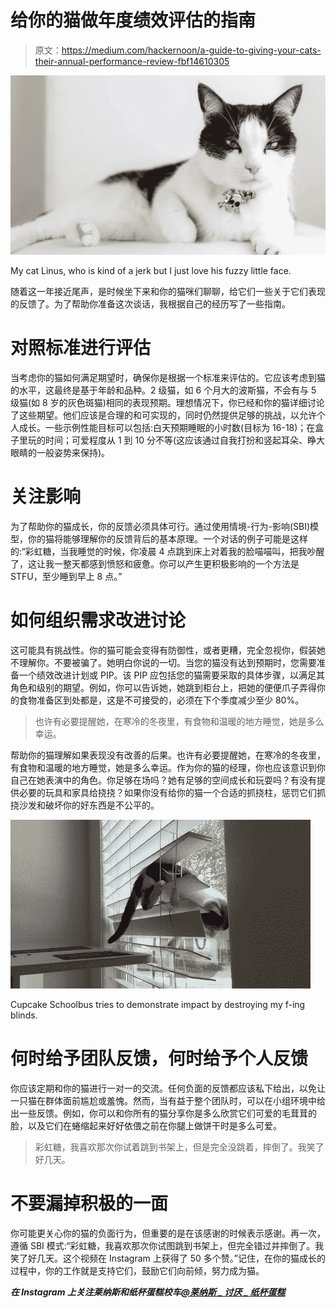 # 给你的猫做年度绩效评估的指南

> 原文：<https://medium.com/hackernoon/a-guide-to-giving-your-cats-their-annual-performance-review-fbf14610305>

![](img/30e3abf53a7513e8d1bf6b505970dd89.png)

My cat Linus, who is kind of a jerk but I just love his fuzzy little face.

随着这一年接近尾声，是时候坐下来和你的猫咪们聊聊，给它们一些关于它们表现的反馈了。为了帮助你准备这次谈话，我根据自己的经历写了一些指南。

# 对照标准进行评估

当考虑你的猫如何满足期望时，确保你是根据一个标准来评估的。它应该考虑到猫的水平，这最终是基于年龄和品种。2 级猫，如 6 个月大的波斯猫，不会有与 5 级猫(如 8 岁的灰色斑猫)相同的表现预期。理想情况下，你已经和你的猫详细讨论了这些期望。他们应该是合理的和可实现的，同时仍然提供足够的挑战，以允许个人成长。一些示例性能目标可以包括:白天预期睡眠的小时数(目标为 16-18)；在盒子里玩的时间；可爱程度从 1 到 10 分不等(这应该通过自我打扮和竖起耳朵、睁大眼睛的一般姿势来保持)。

# 关注影响

为了帮助你的猫成长，你的反馈必须具体可行。通过使用情境-行为-影响(SBI)模型，你的猫将能够理解你的反馈背后的基本原理。一个对话的例子可能是这样的:“彩虹糖，当我睡觉的时候，你凌晨 4 点跳到床上对着我的脸喵喵叫，把我吵醒了，这让我一整天都感到愤怒和疲惫。你可以产生更积极影响的一个方法是 STFU，至少睡到早上 8 点。”

# 如何组织需求改进讨论

这可能具有挑战性。你的猫可能会变得有防御性，或者更糟，完全忽视你，假装她不理解你。不要被骗了。她明白你说的一切。当您的猫没有达到预期时，您需要准备一个绩效改进计划或 PIP。该 PIP 应包括您的猫需要采取的具体步骤，以满足其角色和级别的期望。例如，你可以告诉她，她跳到柜台上，把她的便便爪子弄得你的食物准备区到处都是，这是不可接受的，必须在下个季度减少至少 80%。

> 也许有必要提醒她，在寒冷的冬夜里，有食物和温暖的地方睡觉，她是多么幸运。

帮助你的猫理解如果表现没有改善的后果。也许有必要提醒她，在寒冷的冬夜里，有食物和温暖的地方睡觉，她是多么幸运。作为你的猫的经理，你也应该意识到你自己在她表演中的角色。你足够在场吗？她有足够的空间成长和玩耍吗？有没有提供必要的玩具和家具给挠挠？如果你没有给你的猫一个合适的抓挠柱，惩罚它们抓挠沙发和破坏你的好东西是不公平的。

![](img/f3907179bae1ae9dd8aa64acfa6d876e.png)

Cupcake Schoolbus tries to demonstrate impact by destroying my f-ing blinds.

# 何时给予团队反馈，何时给予个人反馈

你应该定期和你的猫进行一对一的交流。任何负面的反馈都应该私下给出，以免让一只猫在群体面前尴尬或羞愧。然而，当有益于整个团队时，可以在小组环境中给出一些反馈。例如，你可以和你所有的猫分享你是多么欣赏它们可爱的毛茸茸的脸，以及它们在蜷缩起来好好依偎之前在你腿上做饼干时是多么可爱。

> 彩虹糖，我喜欢那次你试着跳到书架上，但是完全没跳着，摔倒了。我笑了好几天。

# 不要漏掉积极的一面

你可能更关心你的猫的负面行为，但重要的是在该感谢的时候表示感谢。再一次，遵循 SBI 模式:“彩虹糖，我喜欢那次你试图跳到书架上，但完全错过并摔倒了。我笑了好几天。这个视频在 Instagram 上获得了 50 多个赞。”记住，在你的猫成长的过程中，你的工作就是支持它们，鼓励它们向前倾，努力成为猫。

***在 Instagram 上关注莱纳斯和纸杯蛋糕校车***[***@莱纳斯 _ 讨厌 _ 纸杯蛋糕***](https://www.instagram.com/linus_hates_cupcake/)